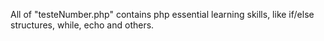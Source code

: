 All of "testeNumber.php" contains php essential learning skills, like if/else structures, while, echo and others.
